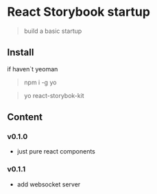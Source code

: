 # React Storybook startup 
> build a basic startup

## Install

if haven`t yeoman

> npm i -g yo

> yo react-storybok-kit


## Content

### v0.1.0

- just pure react components

### v0.1.1

- add websocket server
